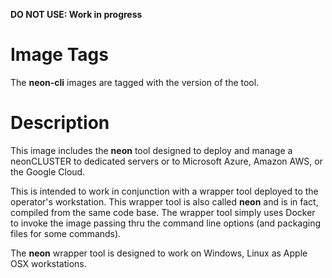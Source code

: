 **DO NOT USE: Work in progress**

# Image Tags

The **neon-cli** images are tagged with the version of the tool.

# Description

This image includes the **neon** tool designed to deploy and manage a neonCLUSTER to dedicated servers or to Microsoft Azure, Amazon AWS, or the Google Cloud.

This is intended to work in conjunction with a wrapper tool deployed to the operator's workstation.  This wrapper tool is also called **neon** and is in fact, compiled from the same code base.  The wrapper tool simply uses Docker to invoke the image passing thru the command line options (and packaging files for some commands).

The **neon** wrapper tool is designed to work on Windows, Linux as Apple OSX workstations. 
